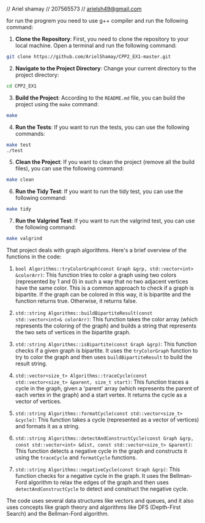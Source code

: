 
// Ariel shamay
// 207565573
// arielsh49@gmail.com

for run the progrem you need to use g++ compiler and run the following command:

1. **Clone the Repository**: First, you need to clone the repository to your local machine. Open a terminal and run the following command:

```bash
git clone https://github.com/ArielShamay/CPP2_EX1-master.git
```

2. **Navigate to the Project Directory**: Change your current directory to the project directory:

```bash
cd CPP2_EX1
```

3. **Build the Project**: According to the `README.md` file, you can build the project using the `make` command:

```bash
make
```

4. **Run the Tests**: If you want to run the tests, you can use the following commands:

```bash
make test
./test
```

5. **Clean the Project**: If you want to clean the project (remove all the build files), you can use the following command:

```bash
make clean
```

6. **Run the Tidy Test**: If you want to run the tidy test, you can use the following command:

```bash
make tidy
```

7. **Run the Valgrind Test**: If you want to run the valgrind test, you can use the following command:

```bash
make valgrind
```

That project deals with graph algorithms. Here's a brief overview of the functions in the code:

1. `bool Algorithms::tryColorGraph(const Graph &grp, std::vector<int> &colorArr)`: This function tries to color a graph using two colors (represented by 1 and 0) in such a way that no two adjacent vertices have the same color. This is a common approach to check if a graph is bipartite. If the graph can be colored in this way, it is bipartite and the function returns true. Otherwise, it returns false.

2. `std::string Algorithms::buildBipartiteResult(const std::vector<int>& colorArr)`: This function takes the color array (which represents the coloring of the graph) and builds a string that represents the two sets of vertices in the bipartite graph.

3. `std::string Algorithms::isBipartite(const Graph &grp)`: This function checks if a given graph is bipartite. It uses the `tryColorGraph` function to try to color the graph and then uses `buildBipartiteResult` to build the result string.

4. `std::vector<size_t> Algorithms::traceCycle(const std::vector<size_t> &parent, size_t start)`: This function traces a cycle in the graph, given a 'parent' array (which represents the parent of each vertex in the graph) and a start vertex. It returns the cycle as a vector of vertices.

5. `std::string Algorithms::formatCycle(const std::vector<size_t> &cycle)`: This function takes a cycle (represented as a vector of vertices) and formats it as a string.

6. `std::string Algorithms::detectAndConstructCycle(const Graph &grp, const std::vector<int> &dist, const std::vector<size_t> &parent)`: This function detects a negative cycle in the graph and constructs it using the `traceCycle` and `formatCycle` functions.

7. `std::string Algorithms::negativeCycle(const Graph &grp)`: This function checks for a negative cycle in the graph. It uses the Bellman-Ford algorithm to relax the edges of the graph and then uses `detectAndConstructCycle` to detect and construct the negative cycle.

The code uses several data structures like vectors and queues, and it also uses concepts like graph theory and algorithms like DFS (Depth-First Search) and the Bellman-Ford algorithm.